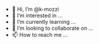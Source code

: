 - 👋 Hi, I’m @k-mozzi
- 👀 I’m interested in ...
- 🌱 I’m currently learning ...
- 💞️ I’m looking to collaborate on ...
- 📫 How to reach me ...

<!---
k-mozzi/k-mozzi is a ✨ special ✨ repository because its `README.md` (this file) appears on your GitHub profile.
You can click the Preview link to take a look at your changes.
--->
